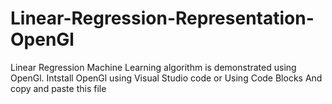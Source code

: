# Linear-Regression-Representation-OpenGl
Linear Regression Machine Learning algorithm is demonstrated using OpenGl. 
Intstall OpenGl using Visual Studio code or Using Code Blocks 
And copy and paste this file 
